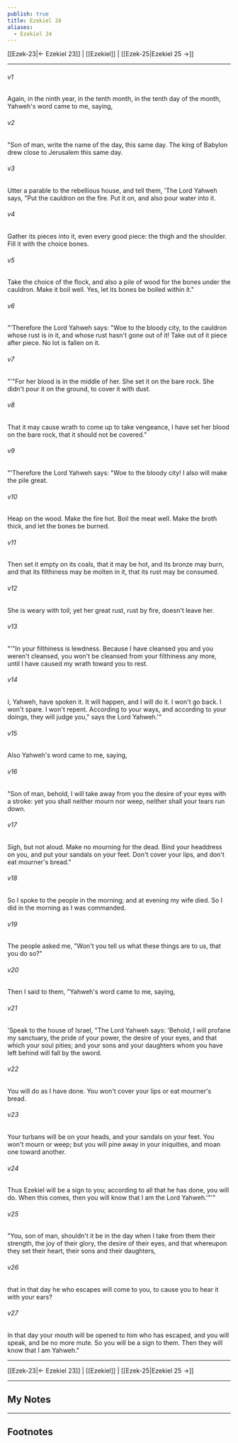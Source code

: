 ```yaml
---
publish: true
title: Ezekiel 24
aliases:
  - Ezekiel 24
---
```


[[Ezek-23|← Ezekiel 23]] | [[Ezekiel]] | [[Ezek-25|Ezekiel 25 →]]
***



###### v1 
Again, in the ninth year, in the tenth month, in the tenth day of the month, Yahweh's word came to me, saying, 

###### v2 
"Son of man, write the name of the day, this same day. The king of Babylon drew close to Jerusalem this same day. 

###### v3 
Utter a parable to the rebellious house, and tell them, 'The Lord Yahweh says, "Put the cauldron on the fire. Put it on, and also pour water into it. 

###### v4 
Gather its pieces into it, even every good piece: the thigh and the shoulder. Fill it with the choice bones. 

###### v5 
Take the choice of the flock, and also a pile of wood for the bones under the cauldron. Make it boil well. Yes, let its bones be boiled within it." 

###### v6 
"'Therefore the Lord Yahweh says: "Woe to the bloody city, to the cauldron whose rust is in it, and whose rust hasn't gone out of it! Take out of it piece after piece. No lot is fallen on it. 

###### v7 
"'"For her blood is in the middle of her. She set it on the bare rock. She didn't pour it on the ground, to cover it with dust. 

###### v8 
That it may cause wrath to come up to take vengeance, I have set her blood on the bare rock, that it should not be covered." 

###### v9 
"'Therefore the Lord Yahweh says: "Woe to the bloody city! I also will make the pile great. 

###### v10 
Heap on the wood. Make the fire hot. Boil the meat well. Make the broth thick, and let the bones be burned. 

###### v11 
Then set it empty on its coals, that it may be hot, and its bronze may burn, and that its filthiness may be molten in it, that its rust may be consumed. 

###### v12 
She is weary with toil; yet her great rust, rust by fire, doesn't leave her. 

###### v13 
"'"In your filthiness is lewdness. Because I have cleansed you and you weren't cleansed, you won't be cleansed from your filthiness any more, until I have caused my wrath toward you to rest. 

###### v14 
I, Yahweh, have spoken it. It will happen, and I will do it. I won't go back. I won't spare. I won't repent. According to your ways, and according to your doings, they will judge you," says the Lord Yahweh.'" 

###### v15 
Also Yahweh's word came to me, saying, 

###### v16 
"Son of man, behold, I will take away from you the desire of your eyes with a stroke: yet you shall neither mourn nor weep, neither shall your tears run down. 

###### v17 
Sigh, but not aloud. Make no mourning for the dead. Bind your headdress on you, and put your sandals on your feet. Don't cover your lips, and don't eat mourner's bread." 

###### v18 
So I spoke to the people in the morning; and at evening my wife died. So I did in the morning as I was commanded. 

###### v19 
The people asked me, "Won't you tell us what these things are to us, that you do so?" 

###### v20 
Then I said to them, "Yahweh's word came to me, saying, 

###### v21 
'Speak to the house of Israel, "The Lord Yahweh says: 'Behold, I will profane my sanctuary, the pride of your power, the desire of your eyes, and that which your soul pities; and your sons and your daughters whom you have left behind will fall by the sword. 

###### v22 
You will do as I have done. You won't cover your lips or eat mourner's bread. 

###### v23 
Your turbans will be on your heads, and your sandals on your feet. You won't mourn or weep; but you will pine away in your iniquities, and moan one toward another. 

###### v24 
Thus Ezekiel will be a sign to you; according to all that he has done, you will do. When this comes, then you will know that I am the Lord Yahweh.'"'" 

###### v25 
"You, son of man, shouldn't it be in the day when I take from them their strength, the joy of their glory, the desire of their eyes, and that whereupon they set their heart, their sons and their daughters, 

###### v26 
that in that day he who escapes will come to you, to cause you to hear it with your ears? 

###### v27 
In that day your mouth will be opened to him who has escaped, and you will speak, and be no more mute. So you will be a sign to them. Then they will know that I am Yahweh."

***
[[Ezek-23|← Ezekiel 23]] | [[Ezekiel]] | [[Ezek-25|Ezekiel 25 →]]

---
## My Notes

---
## Footnotes